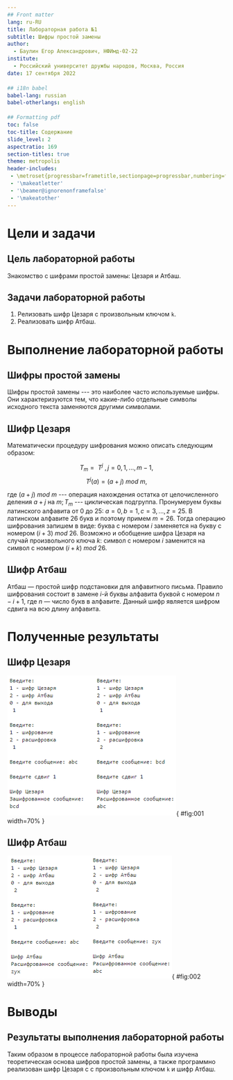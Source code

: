 ```yaml
---
## Front matter
lang: ru-RU
title: Лабораторная работа №1
subtitle: Шифры простой замены
author:
  - Баулин Егор Александрович, НФИмд-02-22
institute:
  - Российский университет дружбы народов, Москва, Россия
date: 17 сентября 2022

## i18n babel
babel-lang: russian
babel-otherlangs: english

## Formatting pdf
toc: false
toc-title: Содержание
slide_level: 2
aspectratio: 169
section-titles: true
theme: metropolis
header-includes:
 - \metroset{progressbar=frametitle,sectionpage=progressbar,numbering=fraction}
 - '\makeatletter'
 - '\beamer@ignorenonframefalse'
 - '\makeatother'
---
```


# Цели и задачи

## Цель лабораторной работы

Знакомство с шифрами простой замены: Цезаря и Атбаш.

## Задачи лабораторной работы 

1. Релизовать шифр Цезаря с произвольным ключом `k`.
2. Реализовать шифр Атбаш.

# Выполнение лабораторной работы

## Шифры простой замены

Шифры простой замены --- это наиболее часто используемые шифры. Они характеризуются тем, что какие-либо отдельные символы исходного текста заменяются другими символами.

## Шифр Цезаря

Математически процедуру шифрования можно описать следующим образом: 

$$ T_m = {~T^j~}, j=0,1, ... , m-1, $$
$$ T^j (a)=(a+j)~mod~m, $$

где $(a+j)~mod~m$ --- операция нахождения остатка от целочисленного деления $a+j$ на $m; T_m$ --- циклическая подгруппа. Пронумеруем буквы латинского алфавита от 0 до 25: $a=0, b=1, c=3, ... , z=25$. В латинском алфавите 26 букв и поэтому примем $m=26$. Тогда операцию шифрования запишем в виде: буква с номером $i$ заменяется на букву с номером $(i+3)~mod~26$. Возможно и обобщение шифра Цезаря на случай произвольного ключа $k$: символ с номером $i$ заменится на символ с номером $(i+k)~mod~26$.

## Шифр Атбаш

Атбаш — простой шифр подстановки для алфавитного письма. Правило шифрования состоит в замене $i$-й буквы алфавита буквой с номером $n-i+1$, где $n$ — число букв в алфавите.
Данный шифр является шифром сдвига на всю длину алфавита.

# Полученные результаты

## Шифр Цезаря

![Шифр Цезаря](image/01.png){ #fig:001 width=70% }

## Шифр Атбаш

![Шифр Атбаш](image/02.png){ #fig:002 width=70% }

# Выводы

## Результаты выполнения лабораторной работы

Таким образом в процессе лабораторной работы была изучена теоретическая основа шифров простой замены, а также программно реализован шифр Цезаря с с произвольным ключом `k` и шифр Атбаш.

